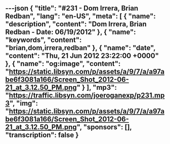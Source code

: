 ---json
{
  "title": "#231 - Dom Irrera, Brian Redban",
  "lang": "en-US",
  "meta": [
    {
      "name": "description",
      "content": "Dom Irrera, Brian Redban - Date: 06/19/2012"
    },
    {
      "name": "keywords",
      "content": "brian,dom,irrera,redban"
    },
    {
      "name": "date",
      "content": "Thu, 21 Jun 2012 23:22:00 +0000"
    },
    {
      "name": "og:image",
      "content": "https://static.libsyn.com/p/assets/a/9/7/a/a97abe6f3081a166/Screen_Shot_2012-06-21_at_3.12.50_PM.png"
    }
  ],
  "mp3": "https://traffic.libsyn.com/joeroganexp/p231.mp3",
  "img": "https://static.libsyn.com/p/assets/a/9/7/a/a97abe6f3081a166/Screen_Shot_2012-06-21_at_3.12.50_PM.png",
  "sponsors": [],
  "transcription": false
}
---
<episode-header />

<timemark seconds="0" />

<transcribe-call-to-action />

<episode-footer />